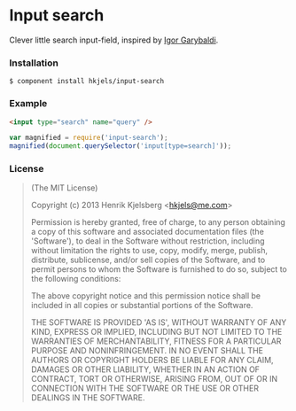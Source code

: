 Input search
============

Clever little search input-field, inspired by [Igor Garybaldi](http://dribbble.com/shots/344730--Loooong-the-search-bar?list=searches&tag=search).


### Installation

    $ component install hkjels/input-search


### Example

```html
<input type="search" name="query" />
```

```javascript
var magnified = require('input-search');
magnified(document.querySelector('input[type=search]'));
```


### License

> (The MIT License)
> 
> Copyright (c) 2013 Henrik Kjelsberg &lt;hkjels@me.com&gt;
> 
> Permission is hereby granted, free of charge, to any person obtaining
> a copy of this software and associated documentation files (the
> 'Software'), to deal in the Software without restriction, including
> without limitation the rights to use, copy, modify, merge, publish,
> distribute, sublicense, and/or sell copies of the Software, and to
> permit persons to whom the Software is furnished to do so, subject to
> the following conditions:
> 
> The above copyright notice and this permission notice shall be
> included in all copies or substantial portions of the Software.
> 
> THE SOFTWARE IS PROVIDED 'AS IS', WITHOUT WARRANTY OF ANY KIND,
> EXPRESS OR IMPLIED, INCLUDING BUT NOT LIMITED TO THE WARRANTIES OF
> MERCHANTABILITY, FITNESS FOR A PARTICULAR PURPOSE AND NONINFRINGEMENT.
> IN NO EVENT SHALL THE AUTHORS OR COPYRIGHT HOLDERS BE LIABLE FOR ANY
> CLAIM, DAMAGES OR OTHER LIABILITY, WHETHER IN AN ACTION OF CONTRACT,
> TORT OR OTHERWISE, ARISING FROM, OUT OF OR IN CONNECTION WITH THE
> SOFTWARE OR THE USE OR OTHER DEALINGS IN THE SOFTWARE.
